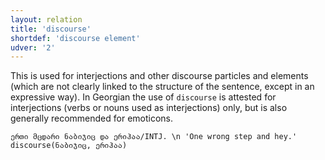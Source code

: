 ```yaml
---
layout: relation
title: 'discourse'
shortdef: 'discourse element'
udver: '2'
---
```


This is used for interjections and other discourse particles and elements (which are not clearly linked to the structure of the sentence, except in an expressive way). In Georgian the use of <code>discourse</code> is attested for interjections (verbs or nouns used as interjections) only, but is also generally recommended for emoticons.

~~~ sdparse
ერთი მცდარი ნაბიჯიც და ერიჰაა/INTJ. \n 'One wrong step and hey.'
discourse(ნაბიჯიც, ერიჰაა)
~~~
<!-- Interlanguage links updated Po 6. listopadu 2023, 21:42:50 CET -->
